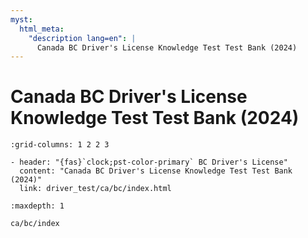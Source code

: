 ```yaml
---
myst:
  html_meta:
    "description lang=en": |
      Canada BC Driver's License Knowledge Test Test Bank (2024)
---
```



# Canada BC Driver's License Knowledge Test Test Bank (2024)

```{gallery-grid}
:grid-columns: 1 2 2 3

- header: "{fas}`clock;pst-color-primary` BC Driver's License"
  content: "Canada BC Driver's License Knowledge Test Test Bank (2024)"
  link: driver_test/ca/bc/index.html

```


```{toctree}
:maxdepth: 1

ca/bc/index
```
